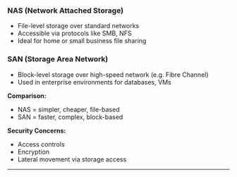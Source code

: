 ### NAS (Network Attached Storage)
- File-level storage over standard networks  
- Accessible via protocols like SMB, NFS  
- Ideal for home or small business file sharing

### SAN (Storage Area Network)
- Block-level storage over high-speed network (e.g. Fibre Channel)  
- Used in enterprise environments for databases, VMs

**Comparison:**  
- NAS = simpler, cheaper, file-based  
- SAN = faster, complex, block-based

**Security Concerns:**  
- Access controls  
- Encryption  
- Lateral movement via storage access

---